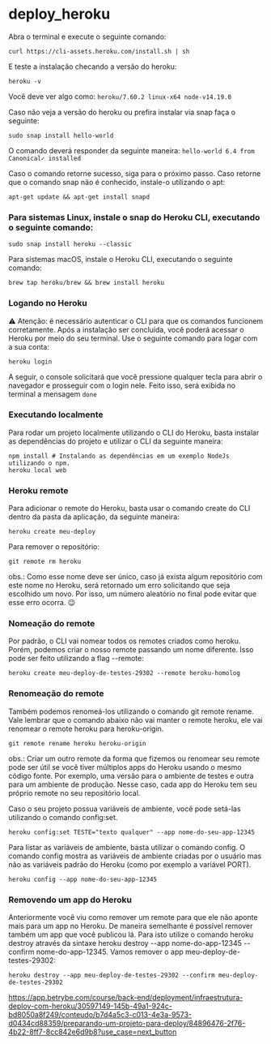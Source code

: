 # deploy_heroku

Abra o terminal e execute o seguinte comando:
```
curl https://cli-assets.heroku.com/install.sh | sh
```

E teste a instalação checando a versão do heroku:
```
heroku -v
```

Você deve ver algo como:
`heroku/7.60.2 linux-x64 node-v14.19.0`

Caso não veja a versão do heroku ou prefira instalar via snap faça o seguinte:
```
sudo snap install hello-world
```

O comando deverá responder da seguinte maneira:
`hello-world 6.4 from Canonical✓ installed`

Caso o comando retorne sucesso, siga para o próximo passo. Caso retorne que o comando snap não é conhecido, instale-o utilizando o apt:
```
apt-get update && apt-get install snapd
```

### Para sistemas Linux, instale o snap do Heroku CLI, executando o seguinte comando:
```
sudo snap install heroku --classic
```

Para sistemas macOS, instale o Heroku CLI, executando o seguinte comando:
```
brew tap heroku/brew && brew install heroku
```

### Logando no Heroku
⚠️ Atenção: é necessário autenticar o CLI para que os comandos funcionem corretamente.
Após a instalação ser concluída, você poderá acessar o Heroku por meio do seu terminal. Use o seguinte comando para logar com a sua conta:
```
heroku login
```
A seguir, o console solicitará que você pressione qualquer tecla para abrir o navegador e prosseguir com o login nele. Feito isso, será exibida no terminal a mensagem `done`

### Executando localmente
Para rodar um projeto localmente utilizando o CLI do Heroku, basta instalar as dependências do projeto e utilizar o CLI da seguinte maneira:
```
npm install # Instalando as dependências em um exemplo NodeJs utilizando o npm.
heroku local web
```

### Heroku remote
Para adicionar o remote do Heroku, basta usar o comando create do CLI dentro da pasta da aplicação, da seguinte maneira:
```
heroku create meu-deploy
```

Para remover o repositório:
```
git remote rm heroku
```
obs.: Como esse nome deve ser único, caso já exista algum repositório com este nome no Heroku, será retornado um erro solicitando que seja escolhido um novo. Por isso, um número aleatório no final pode evitar que esse erro ocorra. 😉

### Nomeação do remote
Por padrão, o CLI vai nomear todos os remotes criados como heroku. Porém, podemos criar o nosso remote passando um nome diferente. Isso pode ser feito utilizando a flag --remote:
```
heroku create meu-deploy-de-testes-29302 --remote heroku-homolog
```

### Renomeação do remote
Também podemos renomeá-los utilizando o comando git remote rename. Vale lembrar que o comando abaixo não vai manter o remote heroku, ele vai renomear o remote heroku para heroku-origin.
```
git remote rename heroku heroku-origin
```
obs.: Criar um outro remote da forma que fizemos ou renomear seu remote pode ser útil se você tiver múltiplos apps do Heroku usando o mesmo código fonte. Por exemplo, uma versão para o ambiente de testes e outra para um ambiente de produção. Nesse caso, cada app do Heroku tem seu próprio remote no seu repositório local.

Caso o seu projeto possua variáveis de ambiente, você pode setá-las utilizando o comando config:set.
```
heroku config:set TESTE="texto qualquer" --app nome-do-seu-app-12345
```

Para listar as variáveis de ambiente, basta utilizar o comando config. O comando config mostra as variáveis de ambiente criadas por o usuário mas não as variáveis padrão do Heroku (como por exemplo a variável PORT).
```
heroku config --app nome-do-seu-app-12345
```

### Removendo um app do Heroku
Anteriormente você viu como remover um remote para que ele não aponte mais para um app no Heroku. De maneira semelhante é possível remover também um app que você publicou lá. Para isto utilize o comando heroku destroy através da sintaxe heroku destroy --app nome-do-app-12345 --confirm nome-do-app-12345.
Vamos remover o app meu-deploy-de-testes-29302:
```
heroku destroy --app meu-deploy-de-testes-29302 --confirm meu-deploy-de-testes-29302
```

https://app.betrybe.com/course/back-end/deployment/infraestrutura-deploy-com-heroku/30597149-145b-49a1-924c-bd8050a8f249/conteudo/b7d4a5c3-c013-4e3a-9573-d0434cd88359/preparando-um-projeto-para-deploy/84896476-2f76-4b22-8ff7-8cc842e6d9b8?use_case=next_button

